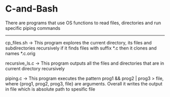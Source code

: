 # C-and-Bash

There are programs that use OS functions to read files, directories and run specific piping commands

------------------------------------

cp_files.sh -> This program explores the current directory, its files and subdirectories recursively
if it finds files with suffix *.c then it clones and names *.c.orig

recursive_ls.c -> This program outputs all the files and directories that are in current directory
recursively

piping.c -> This program executes the pattern prog1 && prog2 | prog3 > file, where {prog1, prog2, prog3, file}
are arguments. Overall it writes the output in file which is absolute path to spesific file

